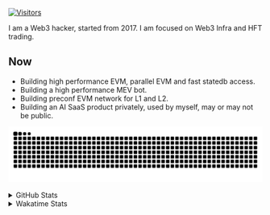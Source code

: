 <!-- markdownlint-disable MD041 MD010 MD033 -->
[![Visitors](https://api.visitorbadge.io/api/daily?path=Akagi201%2FAkagi201&label=Visitors%20Today&countColor=%2337d67a)](https://visitorbadge.io/status?path=Akagi201%2FAkagi201)

I am a Web3 hacker, started from 2017. I am focused on Web3 Infra and HFT trading.

## Now

* Building high performance EVM, parallel EVM and fast statedb access.
* Building a high performance MEV bot.
* Building preconf EVM network for L1 and L2.
* Building an AI SaaS product privately, used by myself, may or may not be public.

[![github contribution grid snake animation](https://raw.githubusercontent.com/Akagi201/Akagi201/output/github-contribution-grid-snake.svg#gh-light-mode-only)](https://github.com/Akagi201)

<details>
<summary>GitHub Stats</summary>
  <a href="https://github.com/Akagi201"><img alt="Profile Detail" src="https://raw.githubusercontent.com/Akagi201/Akagi201/master/profile-summary-card-output/dracula/0-profile-details.svg" /></a>
  <a href="https://github.com/Akagi201"><img alt="Github Stats" src="https://raw.githubusercontent.com/Akagi201/Akagi201/master/profile-summary-card-output/dracula/3-stats.svg" /></a>
  <a href="https://github.com/Akagi201"><img alt="Lang By Commits" src="https://raw.githubusercontent.com/Akagi201/Akagi201/master/profile-summary-card-output/dracula/2-most-commit-language.svg" /></a>
</details>

<details>
<summary>Wakatime Stats</summary>
<br>

<!--START_SECTION:waka-->

```txt
From: 22 December 2024 - To: 29 December 2024

Total Time: 35 hrs 4 mins

Other              15 hrs 3 mins   ██████████▓░░░░░░░░░░░░░░   42.95 %
Rust               11 hrs 57 mins  ████████▓░░░░░░░░░░░░░░░░   34.08 %
sh                 2 hrs 2 mins    █▒░░░░░░░░░░░░░░░░░░░░░░░   05.84 %
Python             1 hr 37 mins    █░░░░░░░░░░░░░░░░░░░░░░░░   04.63 %
Markdown           1 hr 18 mins    █░░░░░░░░░░░░░░░░░░░░░░░░   03.71 %
TOML               40 mins         ▒░░░░░░░░░░░░░░░░░░░░░░░░   01.92 %
Go                 28 mins         ▒░░░░░░░░░░░░░░░░░░░░░░░░   01.36 %
INI                27 mins         ▒░░░░░░░░░░░░░░░░░░░░░░░░   01.33 %
JavaScript         25 mins         ▒░░░░░░░░░░░░░░░░░░░░░░░░   01.19 %
Nemerle            15 mins         ▒░░░░░░░░░░░░░░░░░░░░░░░░   00.72 %
```

<!--END_SECTION:waka-->

</details>
